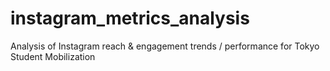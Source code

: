 # instagram_metrics_analysis
Analysis of Instagram reach &amp; engagement trends / performance for Tokyo Student Mobilization
